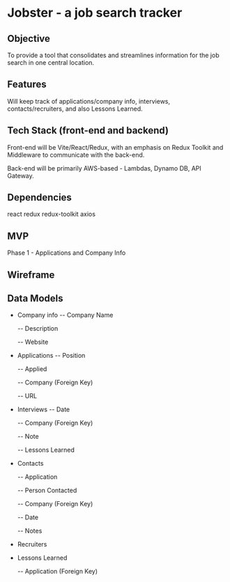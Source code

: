 # Jobster - a job search tracker

## Objective

To provide a tool that consolidates and streamlines information for the job search in one central location.

## Features

Will keep track of applications/company info, interviews, contacts/recruiters, and also Lessons Learned.

## Tech Stack (front-end and backend)

Front-end will be Vite/React/Redux, with an emphasis on Redux Toolkit and Middleware to communicate with the back-end.

Back-end will be primarily AWS-based - Lambdas, Dynamo DB, API Gateway.

## Dependencies

react redux redux-toolkit axios

## MVP
Phase 1 - Applications and Company Info

## Wireframe

## Data Models
- Company info
  -- Company Name
  
  -- Description
  
  -- Website
  
- Applications
  -- Position
  
  -- Applied
  
  -- Company (Foreign Key)
  
  -- URL
  
- Interviews
  -- Date
  
  -- Company (Foreign Key)
  
  -- Note
  
  -- Lessons Learned
  
- Contacts
  
  -- Application
  
  -- Person Contacted
  
  -- Company (Foreign Key)
  
  -- Date
  
  -- Notes
  
- Recruiters
- Lessons Learned
  
  -- Application (Foreign Key)
